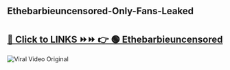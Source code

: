 
 ## Ethebarbieuncensored-Only-Fans-Leaked

# <h2><a href="https://clipsfans.com/Ethebarbieuncensored&ref=git">🔗 Click to LINKS ⏩⏩ 👉 🟢 Ethebarbieuncensored </a></h2>

<a href="https://clipsfans.com/Ethebarbieuncensored&ref=git" rel="nofollow" data-target="animated-image.originalLink"><img src="https://i.ibb.co.com/xMMVF88/686577567.gif" alt="Viral Video Original" style="max-width: 100%; display: inline-block;" data-target="animated-image.originalImage"></a>
